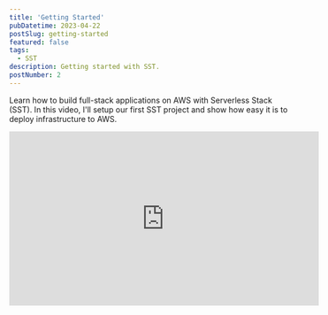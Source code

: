 ```yaml
---
title: 'Getting Started'
pubDatetime: 2023-04-22
postSlug: getting-started
featured: false
tags:
  - SST
description: Getting started with SST.
postNumber: 2
---
```


Learn how to build full-stack applications on AWS with Serverless Stack (SST).
In this video, I'll setup our first SST project and show how easy it is to
deploy infrastructure to AWS.

<iframe width="560" height="315" src="https://www.youtube.com/embed/PlmzPEfchBE" title="YouTube video player" frameborder="0" allow="accelerometer; autoplay; clipboard-write; encrypted-media; gyroscope; picture-in-picture; web-share" allowfullscreen></iframe>
